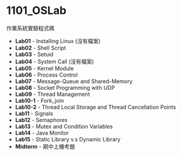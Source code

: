 # 1101_OSLab
作業系統實驗程式碼

* **Lab01** - Installing Linux (沒有檔案)
* **Lab02** - Shell Script
* **Lab03** - Setuid
* **Lab04** - System Call (沒有檔案)
* **Lab05** - Kernel Module
* **Lab06** - Process Control
* **Lab07** - Message-Queue and Shared-Memory
* **Lab08** - Socket Programming with UDP
* **Lab09** - Thread Management
* **Lab10-1** - Fork_join
* **Lab10-2** - Thread Local Storage and Thread Cancellation Points
* **Lab11** - Signals
* **Lab12** - Semaphores
* **Lab13** - Mutex and Condition Variables
* **Lab14** - Java Monitor
* **Lab15** - Static Library v.s Dynamic Library
* **Midterm** - 期中上機考題
